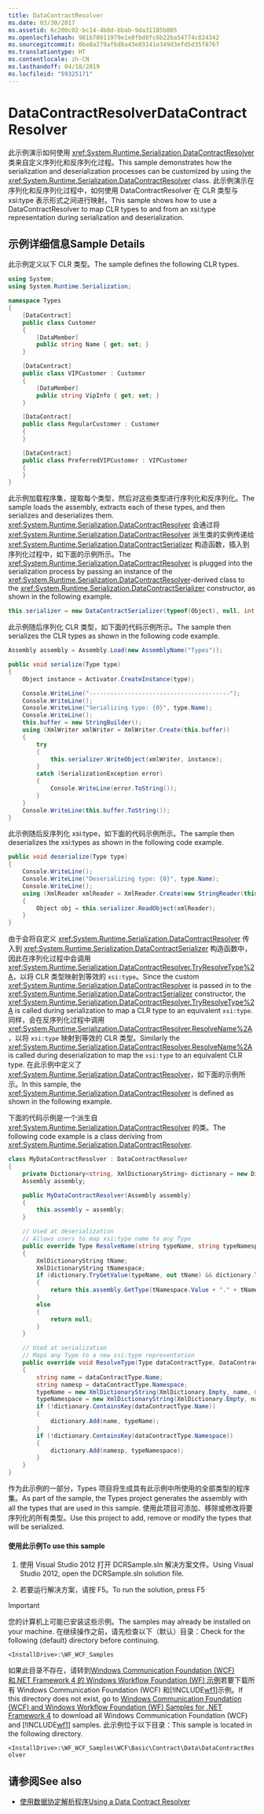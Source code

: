 ```yaml
---
title: DataContractResolver
ms.date: 03/30/2017
ms.assetid: 6c200c02-bc14-4b8d-bbab-9da31185b805
ms.openlocfilehash: 981b70011979e1e0fbd8fc6b22ba54774c824342
ms.sourcegitcommit: 0be8a279af6d8a43e03141e349d3efd5d35f8767
ms.translationtype: HT
ms.contentlocale: zh-CN
ms.lasthandoff: 04/18/2019
ms.locfileid: "59325171"
---
```

# <a name="datacontractresolver"></a><span data-ttu-id="d1fa7-102">DataContractResolver</span><span class="sxs-lookup"><span data-stu-id="d1fa7-102">DataContractResolver</span></span>
<span data-ttu-id="d1fa7-103">此示例演示如何使用 <xref:System.Runtime.Serialization.DataContractResolver> 类来自定义序列化和反序列化过程。</span><span class="sxs-lookup"><span data-stu-id="d1fa7-103">This sample demonstrates how the serialization and deserialization processes can be customized by using the <xref:System.Runtime.Serialization.DataContractResolver> class.</span></span> <span data-ttu-id="d1fa7-104">此示例演示在序列化和反序列化过程中，如何使用 DataContractResolver 在 CLR 类型与 xsi:type 表示形式之间进行映射。</span><span class="sxs-lookup"><span data-stu-id="d1fa7-104">This sample shows how to use a DataContractResolver to map CLR types to and from an xsi:type representation during serialization and deserialization.</span></span>

## <a name="sample-details"></a><span data-ttu-id="d1fa7-105">示例详细信息</span><span class="sxs-lookup"><span data-stu-id="d1fa7-105">Sample Details</span></span>
 <span data-ttu-id="d1fa7-106">此示例定义以下 CLR 类型。</span><span class="sxs-lookup"><span data-stu-id="d1fa7-106">The sample defines the following CLR types.</span></span>

```csharp
using System;
using System.Runtime.Serialization;

namespace Types
{
    [DataContract]
    public class Customer
    {
        [DataMember]
        public string Name { get; set; }
    }

    [DataContract]
    public class VIPCustomer : Customer
    {
        [DataMember]
        public string VipInfo { get; set; }
    }

    [DataContract]
    public class RegularCustomer : Customer
    {
    }

    [DataContract]
    public class PreferredVIPCustomer : VIPCustomer
    {
    }
}
```

 <span data-ttu-id="d1fa7-107">此示例加载程序集，提取每个类型，然后对这些类型进行序列化和反序列化。</span><span class="sxs-lookup"><span data-stu-id="d1fa7-107">The sample loads the assembly, extracts each of these types, and then serializes and deserializes them.</span></span> <span data-ttu-id="d1fa7-108"><xref:System.Runtime.Serialization.DataContractResolver> 会通过将 <xref:System.Runtime.Serialization.DataContractResolver> 派生类的实例传递给 <xref:System.Runtime.Serialization.DataContractSerializer> 构造函数，插入到序列化过程中，如下面的示例所示。</span><span class="sxs-lookup"><span data-stu-id="d1fa7-108">The <xref:System.Runtime.Serialization.DataContractResolver> is plugged into the serialization process by passing an instance of the <xref:System.Runtime.Serialization.DataContractResolver>-derived class to the <xref:System.Runtime.Serialization.DataContractSerializer> constructor, as shown in the following example.</span></span>

```csharp
this.serializer = new DataContractSerializer(typeof(Object), null, int.MaxValue, false, true, null, new MyDataContractResolver(assembly));
```

 <span data-ttu-id="d1fa7-109">此示例随后序列化 CLR 类型，如下面的代码示例所示。</span><span class="sxs-lookup"><span data-stu-id="d1fa7-109">The sample then serializes the CLR types as shown in the following code example.</span></span>

```csharp
Assembly assembly = Assembly.Load(new AssemblyName("Types"));

public void serialize(Type type)
{
    Object instance = Activator.CreateInstance(type);

    Console.WriteLine("----------------------------------------");
    Console.WriteLine();
    Console.WriteLine("Serializing type: {0}", type.Name);
    Console.WriteLine();
    this.buffer = new StringBuilder();
    using (XmlWriter xmlWriter = XmlWriter.Create(this.buffer))
    {
        try
        {
            this.serializer.WriteObject(xmlWriter, instance);
        }
        catch (SerializationException error)
        {
            Console.WriteLine(error.ToString());
        }
    }
    Console.WriteLine(this.buffer.ToString());
}
```

 <span data-ttu-id="d1fa7-110">此示例随后反序列化 xsi:type，如下面的代码示例所示。</span><span class="sxs-lookup"><span data-stu-id="d1fa7-110">The sample then deserializes the xsi:types as shown in the following code example.</span></span>

```csharp
public void deserialize(Type type)
{
    Console.WriteLine();
    Console.WriteLine("Deserializing type: {0}", type.Name);
    Console.WriteLine();
    using (XmlReader xmlReader = XmlReader.Create(new StringReader(this.buffer.ToString())))
    {
        Object obj = this.serializer.ReadObject(xmlReader);
    }
}
```

 <span data-ttu-id="d1fa7-111">由于会将自定义 <xref:System.Runtime.Serialization.DataContractResolver> 传入到 <xref:System.Runtime.Serialization.DataContractSerializer> 构造函数中，因此在序列化过程中会调用 <xref:System.Runtime.Serialization.DataContractResolver.TryResolveType%2A>，以将 CLR 类型映射到等效的 `xsi:type`。</span><span class="sxs-lookup"><span data-stu-id="d1fa7-111">Since the custom <xref:System.Runtime.Serialization.DataContractResolver> is passed in to the <xref:System.Runtime.Serialization.DataContractSerializer> constructor, the <xref:System.Runtime.Serialization.DataContractResolver.TryResolveType%2A> is called during serialization to map a CLR type to an equivalent `xsi:type`.</span></span> <span data-ttu-id="d1fa7-112">同样，会在反序列化过程中调用 <xref:System.Runtime.Serialization.DataContractResolver.ResolveName%2A>，以将 `xsi:type` 映射到等效的 CLR 类型。</span><span class="sxs-lookup"><span data-stu-id="d1fa7-112">Similarly the <xref:System.Runtime.Serialization.DataContractResolver.ResolveName%2A> is called during deserialization to map the `xsi:type` to an equivalent CLR type.</span></span> <span data-ttu-id="d1fa7-113">在此示例中定义了 <xref:System.Runtime.Serialization.DataContractResolver>，如下面的示例所示。</span><span class="sxs-lookup"><span data-stu-id="d1fa7-113">In this sample, the <xref:System.Runtime.Serialization.DataContractResolver> is defined as shown in the following example.</span></span>

 <span data-ttu-id="d1fa7-114">下面的代码示例是一个派生自 <xref:System.Runtime.Serialization.DataContractResolver> 的类。</span><span class="sxs-lookup"><span data-stu-id="d1fa7-114">The following code example is a class deriving from <xref:System.Runtime.Serialization.DataContractResolver>.</span></span>

```csharp
class MyDataContractResolver : DataContractResolver
{
    private Dictionary<string, XmlDictionaryString> dictionary = new Dictionary<string, XmlDictionaryString>();
    Assembly assembly;

    public MyDataContractResolver(Assembly assembly)
    {
        this.assembly = assembly;
    }

    // Used at deserialization
    // Allows users to map xsi:type name to any Type
    public override Type ResolveName(string typeName, string typeNamespace, DataContractResolver knownTypeResolver)
    {
        XmlDictionaryString tName;
        XmlDictionaryString tNamespace;
        if (dictionary.TryGetValue(typeName, out tName) && dictionary.TryGetValue(typeNamespace, out tNamespace))
        {
            return this.assembly.GetType(tNamespace.Value + "." + tName.Value);
        }
        else
        {
            return null;
        }
    }

    // Used at serialization
    // Maps any Type to a new xsi:type representation
    public override void ResolveType(Type dataContractType, DataContractResolver knownTypeResolver, out XmlDictionaryString typeName, out XmlDictionaryString typeNamespace)
    {
        string name = dataContractType.Name;
        string namesp = dataContractType.Namespace;
        typeName = new XmlDictionaryString(XmlDictionary.Empty, name, 0);
        typeNamespace = new XmlDictionaryString(XmlDictionary.Empty, namesp, 0);
        if (!dictionary.ContainsKey(dataContractType.Name))
        {
            dictionary.Add(name, typeName);
        }
        if (!dictionary.ContainsKey(dataContractType.Namespace))
        {
            dictionary.Add(namesp, typeNamespace);
        }
    }
}
```

 <span data-ttu-id="d1fa7-115">作为此示例的一部分，Types 项目将生成具有此示例中所使用的全部类型的程序集。</span><span class="sxs-lookup"><span data-stu-id="d1fa7-115">As part of the sample, the Types project generates the assembly with all the types that are used in this sample.</span></span> <span data-ttu-id="d1fa7-116">使用此项目可添加、移除或修改将要序列化的所有类型。</span><span class="sxs-lookup"><span data-stu-id="d1fa7-116">Use this project to add, remove or modify the types that will be serialized.</span></span>

#### <a name="to-use-this-sample"></a><span data-ttu-id="d1fa7-117">使用此示例</span><span class="sxs-lookup"><span data-stu-id="d1fa7-117">To use this sample</span></span>

1. <span data-ttu-id="d1fa7-118">使用 Visual Studio 2012 打开 DCRSample.sln 解决方案文件。</span><span class="sxs-lookup"><span data-stu-id="d1fa7-118">Using Visual Studio 2012, open the DCRSample.sln solution file.</span></span>

2. <span data-ttu-id="d1fa7-119">若要运行解决方案，请按 F5。</span><span class="sxs-lookup"><span data-stu-id="d1fa7-119">To run the solution, press F5</span></span>

> [!IMPORTANT]
>  <span data-ttu-id="d1fa7-120">您的计算机上可能已安装这些示例。</span><span class="sxs-lookup"><span data-stu-id="d1fa7-120">The samples may already be installed on your machine.</span></span> <span data-ttu-id="d1fa7-121">在继续操作之前，请先检查以下（默认）目录：</span><span class="sxs-lookup"><span data-stu-id="d1fa7-121">Check for the following (default) directory before continuing.</span></span>  
>   
>  `<InstallDrive>:\WF_WCF_Samples`  
>   
>  <span data-ttu-id="d1fa7-122">如果此目录不存在，请转到[Windows Communication Foundation (WCF) 和.NET Framework 4 的 Windows Workflow Foundation (WF) 示例](https://go.microsoft.com/fwlink/?LinkId=150780)若要下载所有 Windows Communication Foundation (WCF) 和[!INCLUDE[wf1](../../../../includes/wf1-md.md)]示例。</span><span class="sxs-lookup"><span data-stu-id="d1fa7-122">If this directory does not exist, go to [Windows Communication Foundation (WCF) and Windows Workflow Foundation (WF) Samples for .NET Framework 4](https://go.microsoft.com/fwlink/?LinkId=150780) to download all Windows Communication Foundation (WCF) and [!INCLUDE[wf1](../../../../includes/wf1-md.md)] samples.</span></span> <span data-ttu-id="d1fa7-123">此示例位于以下目录：</span><span class="sxs-lookup"><span data-stu-id="d1fa7-123">This sample is located in the following directory.</span></span>  
>   
>  `<InstallDrive>:\WF_WCF_Samples\WCF\Basic\Contract\Data\DataContractResolver`  
  
## <a name="see-also"></a><span data-ttu-id="d1fa7-124">请参阅</span><span class="sxs-lookup"><span data-stu-id="d1fa7-124">See also</span></span>

- [<span data-ttu-id="d1fa7-125">使用数据协定解析程序</span><span class="sxs-lookup"><span data-stu-id="d1fa7-125">Using a Data Contract Resolver</span></span>](../../../../docs/framework/wcf/feature-details/using-a-data-contract-resolver.md)

